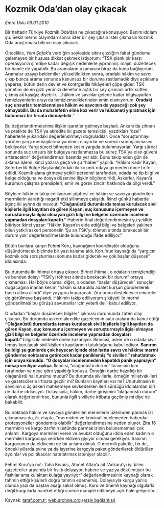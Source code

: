 # Kozmik Oda’dan olay çıkacak

*Emre Uslu 09.01.2010*

<div class="yazi">Bir haftadır Türkiye Kozmik Oda’dan ne çıkacağını konuşuyor. Benim iddiam şu: Sekiz mermi olayından sonra ister bir şey çıksın ister çıkmasın Kozmik Oda araştırması bitince olay çıkacak. <br/><br/>Öncelikle, <i>Yeni Şafak</i>’a verdiğim söyleşide altını çizdiğim fakat gündeme gelemeyen bir hususa dikkat çekmek istiyorum: “TSK planlı bir karşı operasyonla şimdiye kadar değişik nedenlerle yıpranmış imajını düzeltecek bir hamle de yapabilir. Bu aramaların uzamasını biraz da buna bağlıyorum. Aramalar uzayıp beklentiler yükseltildikten sonra, oradaki hâkim ve savcı çıkıp bunca arama sonunda kanunsuz bir duruma rastlamadık diye açıklama yaparsa, bütün derin devlet ve kontrgerilla hikâyeleri çöpe gider. TSK yönetimi de en gizli yerimizi denetime açtık bir şey çıkmadı artık sütten çıkmış ak kaşığız diyebilir. ...hâkim ve savcılar gelene kadar bilgisayarları temizleyenlerin orayı da temizlemediklerinden emin olamıyorum. <b>Oradaki suç unsurları temizlenmişse hâkim ve savcının da yapacağı çok şey olmayabilir. Bu da muhalefetin eline koz verir ve hükümeti yıpratmak için bulunmaz bir fırsata dönüşebilir</b>.” <br/><br/>Bu değerlendirmelerime ilişkin işaretler gelmeye başladı. Ankara’da zihnen ve pratikte de TSK’ya akredite iki gazete temsilcisi, yazdıkları “özel” haberlerle yukarıdaki değerlendirmeyi doğruladılar. Önce “soruşturmayı yürüten yargı mensuplarına yardımcı oluyorlar ve sürecin sonuçlanmasını bekliyorlar. Yargı süreci bitmeden kesin yargıda bulunmuyorlar. Yargı süreci sonunda suç unsuru bir bulguya rastlanmazsa bu süreç TSK’ya olan güveni arttıracaktır” değerlendirmesi basında yer aldı. Bunu takip eden gün de aklama işlemi ikinci yazara geçti ve şu “haber” yapıldı. “Hâkim Kadir Kayan, Seferberlik Bölge Başkanlığı’ndaki iki kozmik odaya girmeden önce brife edildi. Kozmik alana girmeye yetkili personel tarafından, odada ne tip bilgi ve belge olduğuna ve dosya düzenine ilişkin bilgilendirildi. Askerler, Kayan’a kurumun çalışma prensipleri, emir ve görev zinciri hakkında da bilgi verdi.” <br/><br/>Böylece hâkimin takip ediliyorum şüphesi ve hâkim ve savcıya gönderilen mermilerin yarattığı negatif etki silinmeye çalışıldı. İkinci günkü haberde ilginç iki ayrıntı da mevcut. <b>“Olağanüstü durumlarda temas kurulacak sivil kişilerle ilgili kayıtları da gören Kayan, suç konusunu içermeyen ve soruşturmayla ilgisi olmayan gizli bilgi ve belgeler üzerinde inceleme yapmadan dosyaları kapattı.”</b> Haberin final değerlendirmesini şu şekilde bitiriyor ikinci yazar: “Hâkim Kayan’ın elde ettiği bilgi ve belgeleri yakinen bilen yetkili askerî personelin ‘Şu an TSK’yı töhmet altında bırakacak bir durum yok’ değerlendirmesinde bulunduğu ifade ediliyor.” <br/><br/>Bütün bunlara karşın Fehmi Koru, kaynağının koordinatör olduğunu düşündürtecek biçimde bir yazı kaleme aldı. Koru’nun kaynağı da “yargıcın kozmik oda soruşturması sonuna kadar gidecek ve çok başlar düşecek” iddiasında. <br/><br/>Bu durumda iki ihtimal ortaya çıkıyor. Birinci ihtimal, o odaların temizlendiği ve bundan dolayı “TSK’yı töhmet altında bırakacak bir durum” ortaya çıkmaması. Hal böyle olursa, diğer, o odadan “başlar düşürecek” sonuçlar doğacağına inanan kesim “hâkim susturuldu adalet kurşun gönderilerek baskı altına alındı” diye yaygara koparacak. Zira bunu destekleyici emareler de görülmeye başlandı. Hâkimin takip ediliyorum şikâyeti ile mermi gönderilmesi bu görüşü savunanlar için yeterli delil kabul ediliyor. <br/><br/>O odadan “başlar düşürecek bilgiler” çıkması durumunda zaten olay çıkacak. Bu durumda askere akredite gazetecinin satır aralarında kabul ettiği <b>“Olağanüstü durumlarda temas kurulacak sivil kişilerle ilgili kayıtları da gören Kayan, suç konusunu içermeyen ve soruşturmayla ilgisi olmayan gizli bilgi ve belgeler üzerinde inceleme yapmadan dosyaları kapattı”</b> bilgisi iki nedenle önem kazanıyor. Birincisi, asker de o odada sivil temas kurulacak sivil kişilerin kayıtlarının tutulduğunu kabul ediyor. <b>Sanırım bu bilgi şu günlerde çok heyecan içinde olan hatta savcı ve hâkime mermi gönderme noktasına getirecek kadar paniklemiş “o sivilleri” rahatlatmak için oraya konuldu. “O dosyalar incelenmeden kapatıldı panik yapmayın” mesajı veriliyor açıkça. </b>İkincisi, “olağanüstü durum” tanımının kim tarafından ve neye göre yapıldığı konusu. Örneğin darbe hazırlığı bir olağanüstü hal durumu mudur? Bu durumda sivillerle, örneğin milletvekilleri ve gazetecilerle irtibata geçilir mi? Bunların kayıtları var mı? Unutulmasın ki savcının o üç askeri mahkemeye sevkederken ileri sürdüğü iddialardan biri de darbe iddiasıydı. Dolayısıyla, hâkim, darbe girişimini “olağanüstü durum” olarak değerlendirirse, bununla ilgili sivillerle irtibata geçilmiş mi diye de bakabilir. <br/><br/>Bu noktada hâkim ve savcıya gönderilen mermilerin üzerinden parmak izi çıkmaması da, ilk etapta, “mermiden ve kriminal incelemeden haberdar profesyoneller göndermiş olabilir” değerlendirmesine neden oluyor. Zira 16 merminin ve kargo zarfının üstünde parmak izinin bulunamaması çok anlamlı. Kargoya mermileri veren ve avukat olduğunu iddia eden kadının o mermileri kargocuya verirken eldiven giyiyor olması gerekiyor. Sanırım kargocunun da eldivenin de bir anlamı olmalı. O mermili paketle, bir de, önceki yıllarda evine ya da işyerine kargoyla paket gönderilerek öldürülen aydınlar ve politikacılar hatırlatılmak isteniyor olabilir. <br/><br/>Fehmi Koru’ya not: Taha Kıvanç, Ahmet Altan’a ait “Ankara’yı iyi bilen gazeteciler arasında bir fısıltı dolaşıyor, habere ve yazıya dökülmüyor bu fısıltılar ama kulaktan kulağa yayılıyor” değerlendirmesinin kaynağı olarak tahmin ettiği kişi/ler/i doğru tahmin edememiş. Dolayısıyla kurgu yanlış olunca yazı da baştan aşağı sakat olmuş. Koru ve önemli kaynağı olgularla değil kurgularla hareket ettiği sürece maniple edilmeye açık hale geliyorlar...</div>

Kaynak: [taraf.com.tr](http://taraf.com.tr:80/makale/9432.htm), [web.archive.org (arşiv bağlantısı)](http://web.archive.org/web/20100331025300/http://taraf.com.tr:80/makale/9432.htm)
